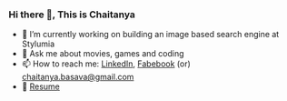### Hi there 👋, This is Chaitanya

- 🔭 I’m currently working on building an image based search engine at Stylumia
- 💬 Ask me about movies, games and coding
- 📫 How to reach me: <a href="https://www.linkedin.com/in/basava-sai-naga-viswa-chaitanya-665083172/" target="_blank">LinkedIn</a>, <a href="https://www.facebook.com/chaitanya.basava/" target="_blank">Fabebook</a> (or) chaitanya.basava@gmail.com
- 📝 <a href="https://drive.google.com/file/d/13em683_mBolk9Il94YXeDH7nQ3Z3nL5C/view?usp=sharing" target="_blank">Resume</a>
<!--
**chaitnayabasava/chaitnayabasava** is a ✨ _special_ ✨ repository because its `README.md` (this file) appears on your GitHub profile.

Here are some ideas to get you started:

- 🔭 I’m currently working on ...
- 🌱 I’m currently learning ...
- 👯 I’m looking to collaborate on ...
- 🤔 I’m looking for help with ...
- 💬 Ask me about ...
- 📫 How to reach me: ...
- 😄 Pronouns: ...
- ⚡ Fun fact: ...
-->
